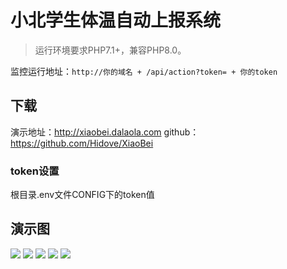 小北学生体温自动上报系统
===============

> 运行环境要求PHP7.1+，兼容PHP8.0。

监控运行地址：`http://你的域名 + /api/action?token= + 你的token`

## 下载

演示地址：<http://xiaobei.dalaola.com>
github：<https://github.com/Hidove/XiaoBei>

### token设置

根目录.env文件CONFIG下的token值

## 演示图
![](https://s3.ax1x.com/2021/02/18/yWUJyD.png)
![](https://s3.ax1x.com/2021/03/10/6Jlf56.png)
![](https://s3.ax1x.com/2021/03/10/6J1qlF.png)
![](https://s3.ax1x.com/2021/03/10/6J3HAI.png)
![](https://s3.ax1x.com/2021/03/10/6J1kaq.png)


